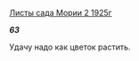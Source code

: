 [Листы сада Мории 2 1925г](https://127.0.0.1:4002/agni/1925)

___63___

Удачу надо как цветок растить.   

